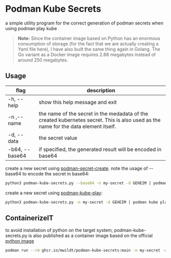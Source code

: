 # Podman Kube Secrets
a simple utility program for the correct generation of podman secrets when
using podman play kube

> **Note:** Since the container image based on Python has an enormous consumption of storage (for the fact that we are actually creating a Yaml file here), I have also built the same thing again in Golang. The Go variant as a Docker image requires 2.88 megabytes instead of around 250 megabytes.

## Usage
| flag           | description                                                                                                                        |
|----------------|------------------------------------------------------------------------------------------------------------------------------------|
| -h, --help     | show this help message and exit                                                                                                    |
| -n ,--name     |the name of the secret in the medadata of the created kubernetes secret. This is also used as the name for the data element itself. |
| -d, --data     | the secret value                                                                                                                   |
| -b64, --base64 | if specified, the generated result will be encoded in base64                                                                       |

create a new secret using [podman-secret-create](https://docs.podman.io/en/latest/markdown/podman-secret-create.1.html).
note the usage of --base64 to encode the secret in base64:
```bash
python3 podman-kube-secrets.py --base64 -n my-secret -d GEHEIM | podman secret create my-secret -
```
create a new secret using [podman-kube-play](https://docs.podman.io/en/latest/markdown/podman-kube-play.1.html): 
```bash
python3 podman-kube-secrets.py -n my-secret -d GEHEIM | podman kube play -
```

## ContainerizeIT
to avoid installation of python on the target system, podman-kube-secrets.py is also published as a container image based on the official [python image](https://hub.docker.com/_/python/)

```bash
podman run --rm ghcr.io/mwildt/podman-kube-secrets:main -n my-secret -d GEHEIM | podman kube play -
```






